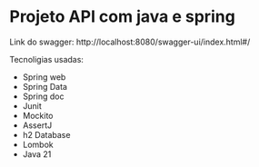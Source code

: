 # Projeto API com java e spring


Link do swagger: http://localhost:8080/swagger-ui/index.html#/

Tecnoligias usadas:

- Spring web
- Spring Data
- Spring doc
- Junit
- Mockito
- AssertJ
- h2 Database
- Lombok
- Java 21